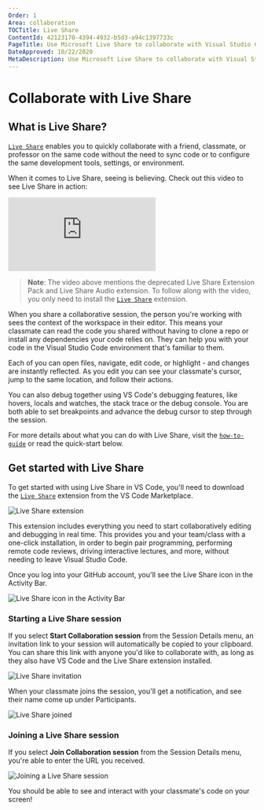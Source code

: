 ```yaml
---
Order: 1
Area: collaboration
TOCTitle: Live Share
ContentId: 42123170-4394-4932-b5d3-a94c1397733c
PageTitle: Use Microsoft Live Share to collaborate with Visual Studio Code
DateApproved: 10/22/2020
MetaDescription: Use Microsoft Live Share to collaborate with Visual Studio Code
---
```

# Collaborate with Live Share

## What is Live Share?

[`Live Share`](HTTPS://learn.microsoft.com/visualstudio/liveshare) enables you to quickly collaborate with a friend, classmate, or professor on the same code without the need to sync code or to configure the same development tools, settings, or environment.

When it comes to Live Share, seeing is believing. Check out this video to see Live Share in action:

<iframe src="HTTPS://www.youtube-nocookie.com/embed/A2ceblXTBBc?rel=0&amp;disablekb=0&amp;modestbranding=1&amp;showinfo=0" frameborder="0" allowfullscreen title="Collaborate with Live Share"></iframe>

>**Note**: The video above mentions the deprecated Live Share Extension Pack and Live Share Audio extension. To follow along with the video, you only need to install the [`Live Share`](HTTPS://marketplace.visualstudio.com/items?itemName=MS-vsliveshare.vsliveshare) extension.

When you share a collaborative session, the person you're working with sees the context of the workspace in their editor. This means your classmate can read the code you shared without having to clone a repo or install any dependencies your code relies on. They can help you with your code in the Visual Studio Code environment that's familiar to them.

Each of you can open files, navigate, edit code, or highlight - and changes are instantly reflected. As you edit you can see your classmate's cursor, jump to the same location, and follow their actions.

You can also debug together using VS Code's debugging features, like hovers, locals and watches, the stack trace or the debug console. You are both able to set breakpoints and advance the debug cursor to step through the session.

For more details about what you can do with Live Share, visit the [`how-to-guide`](HTTPS://learn.microsoft.com/visualstudio/liveshare/use/install-live-share-visual-studio-code) or read the quick-start below.

## Get started with Live Share

To get started with using Live Share in VS Code, you'll need to download the [`Live Share`](HTTPS://marketplace.visualstudio.com/items?itemName=MS-vsliveshare.vsliveshare) extension from the VS Code Marketplace.

![`Live Share extension`](images/live-share/live-share-extension.png)

This extension includes everything you need to start collaboratively editing and debugging in real time. This provides you and your team/class with a one-click installation, in order to begin pair programming, performing remote code reviews, driving interactive lectures, and more, without needing to leave Visual Studio Code.

Once you log into your GitHub account, you'll see the Live Share icon in the Activity Bar.

![`Live Share icon in the Activity Bar`](images/live-share/liveshare-icon.png)

### Starting a Live Share session

If you select **Start Collaboration session** from the Session Details menu, an invitation link to your session will automatically be copied to your clipboard. You can share this link with anyone you'd like to collaborate with, as long as they also have VS Code and the Live Share extension installed.

![`Live Share invitation`](images/live-share/liveshare-invitation.png)

When your classmate joins the session, you'll get a notification, and see their name come up under Participants.

![`Live Share joined`](images/live-share/liveshare-joined.png)

### Joining a Live Share session

If you select **Join Collaboration session** from the Session Details menu, you're able to enter the URL you received.

![`Joining a Live Share session`](images/live-share/liveshare-join-session.png)

You should be able to see and interact with your classmate's code on your screen!
